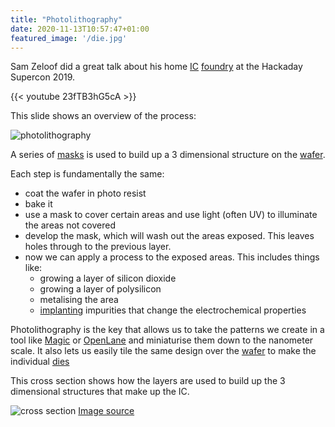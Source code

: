 ```yaml
---
title: "Photolithography"
date: 2020-11-13T10:57:47+01:00
featured_image: '/die.jpg'
---
```


Sam Zeloof did a great talk about his home [IC](/terminology) [foundry](/terminology/foundry) at the Hackaday Supercon 2019.

{{< youtube 23fTB3hG5cA >}}

This slide shows an overview of the process:

![photolithography](/photolithography.png)

A series of [masks](/terminology/maskset) is used to build up a 3 dimensional structure on the [wafer](/terminology/wafer).

Each step is fundamentally the same:

* coat the wafer in photo resist
* bake it
* use a mask to cover certain areas and use light (often UV) to illuminate the areas not covered
* develop the mask, which will wash out the areas exposed. This leaves holes through to the previous layer.
* now we can apply a process to the exposed areas. This includes things like:
    * growing a layer of silicon dioxide
    * growing a layer of polysilicon
    * metalising the area
    * [implanting](/terminology/doping) impurities that change the electrochemical properties

Photolithography is the key that allows us to take the patterns we create in a tool like [Magic](/terminology/magic) or [OpenLane](/terminology/openlane) and miniaturise them down to the nanometer scale. It also lets us easily tile the same design over the [wafer](/terminology/wafer) to make the individual [dies](/terminology/die)

This cross section shows how the layers are used to build up the 3 dimensional structures that make up the IC.

![cross section](/ic-cross-section.jpeg) [Image source](https://twitter.com/reivilo_t/status/1324402794783215616/photo/1)
